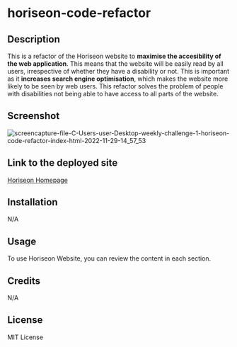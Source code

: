 # horiseon-code-refactor

## Description 

This is a refactor of the Horiseon website to **maximise the accesibility of the web application**. This means that the website will be easily read by all users, irrespective of whether they have a disability or not. This is important as it **increases search engine optimisation**, which makes the website more likely to be seen by web users. This refactor solves the problem of people with disabilities not being able to have access to all parts of the website. 

## Screenshot
![screencapture-file-C-Users-user-Desktop-weekly-challenge-1-horiseon-code-refactor-index-html-2022-11-29-14_57_53](https://user-images.githubusercontent.com/117946316/204567514-212736c4-8856-450e-9efb-734a05c9c24a.png)


## Link to the deployed site
[Horiseon Homepage](https://natasha-16x.github.io/horiseon-code-refactor/)

## Installation
N/A

## Usage 
To use Horiseon Website, you can review the content in each section.

## Credits
N/A

## License 
MIT License
